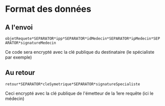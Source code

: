 # **Format des données**

## A l'envoi

`objetRequete*SEPARATOR*ipp*SEPARATOR*idMedecin*SEPARATOR*ipMedecin*SEPARATOR*signatureMedecin`

Ce code sera encrypté avec la clé publique du destinataire (le spécialiste par exemple)


## Au retour

`retour*SEPARATOR*cleSymetrique*SEPARATOR*signatureSpecialiste`

Ceci encrypté avec la clé publique de l'émetteur de la 1ere requête (ici le médecin)